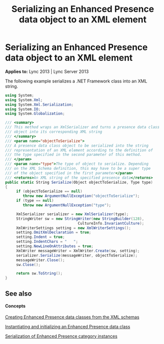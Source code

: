 ﻿---
title: Serializing an Enhanced Presence data object to an XML element
TOCTitle: Serializing an Enhanced Presence data object to an XML element
ms:assetid: 081c36e2-a225-43ca-9c8c-09f54308314f
ms:mtpsurl: https://msdn.microsoft.com/en-us/library/Dn454689(v=office.15)
ms:contentKeyID: 57093337
ms.date: 07/24/2014
mtps_version: v=office.15
dev_langs:
- csharp
---

# Serializing an Enhanced Presence data object to an XML element


**Applies to:** Lync 2013 | Lync Server 2013

The following example serializes a .NET Framework class into an XML string.

``` csharp
using System;
using System.Xml;
using System.Xml.Serialization;
using System.IO;
using System.Globalization;

/// <summary>
/// This method wraps an XmlSerializer and turns a presence data class 
/// object into its corresponding XML string
/// </summary>
/// <param name="objectToSerialize">
/// A presence data class object to be serialized into the string
/// representation of an XML element according to the definition of
/// the type specified in the second parameter of this method. 
/// </param>
/// <param name="type">The type of object to serialize. Depending 
/// on the XML Schema definition, this may have to be a super type 
/// of the object specified in the first parameter</param>
/// <returns>An XML string of the specified presence data</returns>
public static String Serialize(Object objectToSerialize, Type type)
{
     if (objectToSerialize == null) 
        throw new ArgumentNullException("objectToSerialize");
     if (type == null) 
        throw new ArgumentNullException("type");

     XmlSerializer serializer = new XmlSerializer(type);
     StringWriter sw = new StringWriter(new StringBuilder(128), 
                                 CultureInfo.InvariantCulture);
     XmlWriterSettings setting = new XmlWriterSettings();
     setting.OmitXmlDeclaration = true;
     setting.Indent = true;
     setting.IndentChars = "   ";
     setting.NewLineOnAttributes = true;
     XmlWriter messageWriter = XmlWriter.Create(sw, setting);
     serializer.Serialize(messageWriter, objectToSerialize);
     messageWriter.Close();
     sw.Close();

     return sw.ToString();
}
```

## See also

#### Concepts

[Creating Enhanced Presence data classes from the XML schemas](creating-enhanced-presence-data-classes-from-the-xml-schemas.md)

[Instantiating and initializing an Enhanced Presence data class](instantiating-and-initializing-an-enhanced-presence-data-class.md)

[Serialization of Enhanced Presence category instances](serialization-of-enhanced-presence-category-instances.md)

